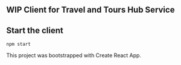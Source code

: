 WIP Client for Travel and Tours Hub Service
---

## Start the client

`npm start`

This project was bootstrapped with Create React App.
